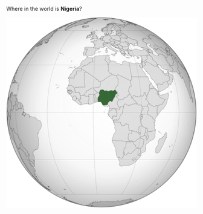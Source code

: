 Where in the world is **Nigeria**?
<!--question-->


![Map of Nigeria](images/Nigeria_(orthographic_projection).svg)